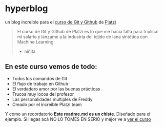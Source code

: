 # hyperblog
un blog increible para el [curso de Git y Github](http://platzi.com/cursos/git-github "curso de Git y Github") de [Platzi](http://platzi.com "Platzi")
> El curso de Git y Github de Platzi es lo que me hacia falta para triplicar mi salario y lanzame a la industria del tejido de lana sintética con Machine Learning
> - niñita

## En este curso vemos de todo:
* Todos los comandos de Git
* El flujo de trabajo en Github
* El verdadero amor por las buenas prácticas
* Trucos muy locos del profesor
* Las personalidades múltiples de Freddy
* Creado por el increible Platzi team

Y como un recordatorio **Este readme.md es un chiste**. Diseñado para el ejemplo. Si llegas acá NO LO TOMES EN SERIO y mejor ve a [ver el curso](http://platzi.com/cursos/git-github "ver el curso")